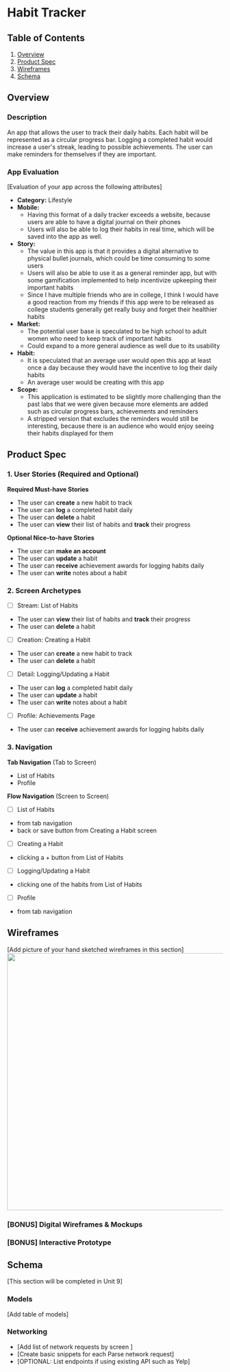 # Habit Tracker

## Table of Contents

1. [Overview](#Overview)
2. [Product Spec](#Product-Spec)
3. [Wireframes](#Wireframes)
4. [Schema](#Schema)

## Overview

### Description

An app that allows the user to track their daily habits. Each habit will be represented as a circular progress bar. Logging a completed habit would increase a user's streak, leading to possible achievements. The user can make reminders for themselves if they are important.


### App Evaluation

[Evaluation of your app across the following attributes]
- **Category:** Lifestyle
- **Mobile:**
    - Having this format of a daily tracker exceeds a website, because users are able to have a digital journal on their phones
    - Users will also be able to log their habits in real time, which will be saved into the app as well.
- **Story:**
    - The value in this app is that it provides a digital alternative to physical bullet journals, which could be time consuming to some users
    - Users will also be able to use it as a general reminder app,  but with some gamification implemented to help incentivize upkeeping their important habits
    - Since I have multiple friends who are in college, I think I would have a good reaction from my friends if this app were to be released as college students generally get really busy and forget their healthier habits
- **Market:**
    - The potential user base is speculated to be high school to adult women who need to keep track of important habits
    - Could expand to a more general audience as well due to its usability
- **Habit:**
    - It is speculated that an average user would open this app at least once a day because they would have the incentive to log their daily habits
    - An average user would be creating with this app
- **Scope:**
    - This application is estimated to be slightly more challenging than the past labs that we were given because more elements are added such as circular progress bars, achievements and reminders
    - A stripped version that excludes the reminders would still be interesting, because there is an audience who would enjoy seeing their habits displayed for them


## Product Spec

### 1. User Stories (Required and Optional)

**Required Must-have Stories**

* The user can **create** a new habit to track
* The user can **log** a completed habit daily
* The user can **delete** a habit
* The user can **view** their list of habits and **track** their progress

**Optional Nice-to-have Stories**

* The user can **make an account**
* The user can **update** a habit
* The user can **receive** achievement awards for logging habits daily
* The user can **write** notes about a habit

### 2. Screen Archetypes

- [ ] Stream: List of Habits
* The user can **view** their list of habits and **track** their progress
* The user can **delete** a habit
- [ ] Creation: Creating a Habit
* The user can **create** a new habit to track
* The user can **delete** a habit
- [ ] Detail: Logging/Updating a Habit
* The user can **log** a completed habit daily
* The user can **update** a habit
* The user can **write** notes about a habit
- [ ] Profile: Achievements Page
* The user can **receive** achievement awards for logging habits daily

### 3. Navigation

**Tab Navigation** (Tab to Screen)

* List of Habits
* Profile

**Flow Navigation** (Screen to Screen)

- [ ] List of Habits
* from tab navigation
* back or save button from Creating a Habit screen
- [ ] Creating a Habit
* clicking a + button from List of Habits
- [ ] Logging/Updating a Habit
* clicking one of the habits from List of Habits
- [ ] Profile
* from tab navigation

## Wireframes

[Add picture of your hand sketched wireframes in this section]
<img src="YOUR_WIREFRAME_IMAGE_URL" width=600>

### [BONUS] Digital Wireframes & Mockups

### [BONUS] Interactive Prototype

## Schema 

[This section will be completed in Unit 9]

### Models

[Add table of models]

### Networking

- [Add list of network requests by screen ]
- [Create basic snippets for each Parse network request]
- [OPTIONAL: List endpoints if using existing API such as Yelp]
